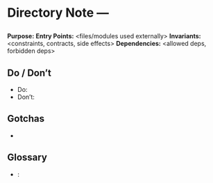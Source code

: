 
# Directory Note — <dir>

**Purpose:** <why this directory exists>
**Entry Points:** <files/modules used externally>
**Invariants:** <constraints, contracts, side effects>
**Dependencies:** <allowed deps, forbidden deps>

## Do / Don’t
- Do: <guideline>
- Don’t: <pitfall>

## Gotchas
- <common issues>

## Glossary
- <term>: <definition>

